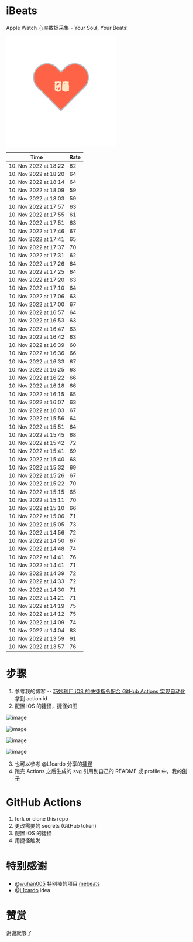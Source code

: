 # iBeats
Apple Watch 心率数据采集 - Your Soul, Your Beats!

![](./files/heart.svg)

<!--START_SECTION:my_heart_rate-->
| Time | Rate | 
 | ---- | ---- | 
| 10. Nov 2022 at 18:22 | 62 |
| 10. Nov 2022 at 18:20 | 64 |
| 10. Nov 2022 at 18:14 | 64 |
| 10. Nov 2022 at 18:09 | 59 |
| 10. Nov 2022 at 18:03 | 59 |
| 10. Nov 2022 at 17:57 | 63 |
| 10. Nov 2022 at 17:55 | 61 |
| 10. Nov 2022 at 17:51 | 63 |
| 10. Nov 2022 at 17:46 | 67 |
| 10. Nov 2022 at 17:41 | 65 |
| 10. Nov 2022 at 17:37 | 70 |
| 10. Nov 2022 at 17:31 | 62 |
| 10. Nov 2022 at 17:26 | 64 |
| 10. Nov 2022 at 17:25 | 64 |
| 10. Nov 2022 at 17:20 | 63 |
| 10. Nov 2022 at 17:10 | 64 |
| 10. Nov 2022 at 17:06 | 63 |
| 10. Nov 2022 at 17:00 | 67 |
| 10. Nov 2022 at 16:57 | 64 |
| 10. Nov 2022 at 16:53 | 63 |
| 10. Nov 2022 at 16:47 | 63 |
| 10. Nov 2022 at 16:42 | 63 |
| 10. Nov 2022 at 16:39 | 60 |
| 10. Nov 2022 at 16:36 | 66 |
| 10. Nov 2022 at 16:33 | 67 |
| 10. Nov 2022 at 16:25 | 63 |
| 10. Nov 2022 at 16:22 | 66 |
| 10. Nov 2022 at 16:18 | 66 |
| 10. Nov 2022 at 16:15 | 65 |
| 10. Nov 2022 at 16:07 | 63 |
| 10. Nov 2022 at 16:03 | 67 |
| 10. Nov 2022 at 15:56 | 64 |
| 10. Nov 2022 at 15:51 | 64 |
| 10. Nov 2022 at 15:45 | 68 |
| 10. Nov 2022 at 15:42 | 72 |
| 10. Nov 2022 at 15:41 | 69 |
| 10. Nov 2022 at 15:40 | 68 |
| 10. Nov 2022 at 15:32 | 69 |
| 10. Nov 2022 at 15:26 | 67 |
| 10. Nov 2022 at 15:22 | 70 |
| 10. Nov 2022 at 15:15 | 65 |
| 10. Nov 2022 at 15:11 | 70 |
| 10. Nov 2022 at 15:10 | 66 |
| 10. Nov 2022 at 15:06 | 71 |
| 10. Nov 2022 at 15:05 | 73 |
| 10. Nov 2022 at 14:56 | 72 |
| 10. Nov 2022 at 14:50 | 67 |
| 10. Nov 2022 at 14:48 | 74 |
| 10. Nov 2022 at 14:41 | 76 |
| 10. Nov 2022 at 14:41 | 71 |
| 10. Nov 2022 at 14:39 | 72 |
| 10. Nov 2022 at 14:33 | 72 |
| 10. Nov 2022 at 14:30 | 71 |
| 10. Nov 2022 at 14:21 | 71 |
| 10. Nov 2022 at 14:19 | 75 |
| 10. Nov 2022 at 14:12 | 75 |
| 10. Nov 2022 at 14:09 | 74 |
| 10. Nov 2022 at 14:04 | 83 |
| 10. Nov 2022 at 13:59 | 91 |
| 10. Nov 2022 at 13:57 | 76 |

<!--END_SECTION:my_heart_rate-->

# 步骤
1. 参考我的博客 -- [巧妙利用 iOS 的快捷指令配合 GitHub Actions 实现自动化](https://github.com/yihong0618/gitblog/issues/198) 拿到 action id
2. 配置 iOS 的捷径，捷径如图

![image](https://user-images.githubusercontent.com/15976103/122154218-0db0b480-ce97-11eb-93bb-5aec07c558dc.png)

![image](https://user-images.githubusercontent.com/15976103/122154236-186b4980-ce97-11eb-8e4b-70551a0391ae.png)

![image](https://user-images.githubusercontent.com/15976103/122154268-2d47dd00-ce97-11eb-902e-3acf292265a9.png)

![image](https://user-images.githubusercontent.com/15976103/122174055-fa144680-ceb4-11eb-9be2-3eb83cd516f7.png)

3. 也可以参考 @L1cardo 分享的[捷径](https://www.icloud.com/shortcuts/6ab6047b459c41ad822ad6b94b1c03d4)
4. 跑完 Actions 之后生成的 svg 引用到自己的 README 或 profile 中，我的[例子](https://github.com/yihong0618) 

# GitHub Actions

1. fork or clone this repo
2. 更改需要的 secrets (GitHub token)
3. 配置 iOS 的捷径
4. 用捷径触发

# 特别感谢
- @[wuhan005](https://github.com/wuhan005) 特别棒的项目 [mebeats](https://github.com/wuhan005/mebeats)
- @[L1cardo](https://github.com/L1cardo) idea

# 赞赏
谢谢就够了

